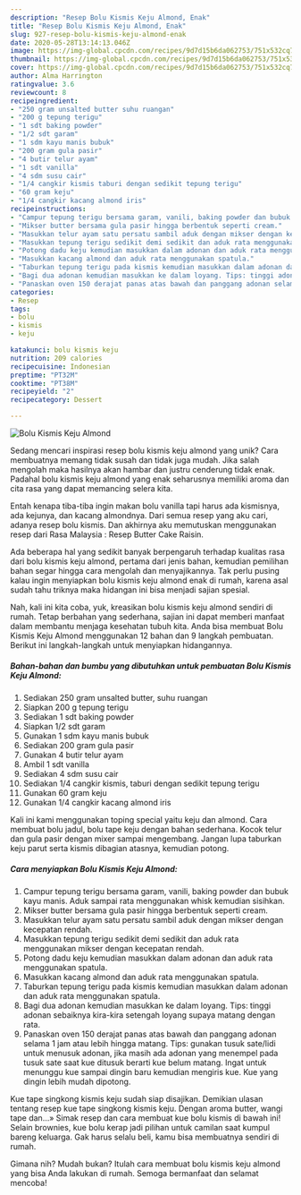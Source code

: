 ```yaml
---
description: "Resep Bolu Kismis Keju Almond, Enak"
title: "Resep Bolu Kismis Keju Almond, Enak"
slug: 927-resep-bolu-kismis-keju-almond-enak
date: 2020-05-28T13:14:13.046Z
image: https://img-global.cpcdn.com/recipes/9d7d15b6da062753/751x532cq70/bolu-kismis-keju-almond-foto-resep-utama.jpg
thumbnail: https://img-global.cpcdn.com/recipes/9d7d15b6da062753/751x532cq70/bolu-kismis-keju-almond-foto-resep-utama.jpg
cover: https://img-global.cpcdn.com/recipes/9d7d15b6da062753/751x532cq70/bolu-kismis-keju-almond-foto-resep-utama.jpg
author: Alma Harrington
ratingvalue: 3.6
reviewcount: 8
recipeingredient:
- "250 gram unsalted butter suhu ruangan"
- "200 g tepung terigu"
- "1 sdt baking powder"
- "1/2 sdt garam"
- "1 sdm kayu manis bubuk"
- "200 gram gula pasir"
- "4 butir telur ayam"
- "1 sdt vanilla"
- "4 sdm susu cair"
- "1/4 cangkir kismis taburi dengan sedikit tepung terigu"
- "60 gram keju"
- "1/4 cangkir kacang almond iris"
recipeinstructions:
- "Campur tepung terigu bersama garam, vanili, baking powder dan bubuk kayu manis. Aduk sampai rata menggunakan whisk kemudian sisihkan."
- "Mikser butter bersama gula pasir hingga berbentuk seperti cream."
- "Masukkan telur ayam satu persatu sambil aduk dengan mikser dengan kecepatan rendah."
- "Masukkan tepung terigu sedikit demi sedikit dan aduk rata menggunakan mikser dengan kecepatan rendah."
- "Potong dadu keju kemudian masukkan dalam adonan dan aduk rata menggunakan spatula."
- "Masukkan kacang almond dan aduk rata menggunakan spatula."
- "Taburkan tepung terigu pada kismis kemudian masukkan dalam adonan dan aduk rata menggunakan spatula."
- "Bagi dua adonan kemudian masukkan ke dalam loyang. Tips: tinggi adonan sebaiknya kira-kira setengah loyang supaya matang dengan rata."
- "Panaskan oven 150 derajat panas atas bawah dan panggang adonan selama 1 jam atau lebih hingga matang. Tips: gunakan tusuk sate/lidi untuk menusuk adonan, jika masih ada adonan yang menempel pada tusuk sate saat kue ditusuk berarti kue belum matang. Ingat untuk menunggu kue sampai dingin baru kemudian mengiris kue. Kue yang dingin lebih mudah dipotong."
categories:
- Resep
tags:
- bolu
- kismis
- keju

katakunci: bolu kismis keju 
nutrition: 209 calories
recipecuisine: Indonesian
preptime: "PT32M"
cooktime: "PT38M"
recipeyield: "2"
recipecategory: Dessert

---
```



![Bolu Kismis Keju Almond](https://img-global.cpcdn.com/recipes/9d7d15b6da062753/751x532cq70/bolu-kismis-keju-almond-foto-resep-utama.jpg)

Sedang mencari inspirasi resep bolu kismis keju almond yang unik? Cara membuatnya memang tidak susah dan tidak juga mudah. Jika salah mengolah maka hasilnya akan hambar dan justru cenderung tidak enak. Padahal bolu kismis keju almond yang enak seharusnya memiliki aroma dan cita rasa yang dapat memancing selera kita.

Entah kenapa tiba-tiba ingin makan bolu vanilla tapi harus ada kismisnya, ada kejunya, dan kacang almondnya. Dari semua resep yang aku cari, adanya resep bolu kismis. Dan akhirnya aku memutuskan menggunakan resep dari Rasa Malaysia : Resep Butter Cake Raisin.

Ada beberapa hal yang sedikit banyak berpengaruh terhadap kualitas rasa dari bolu kismis keju almond, pertama dari jenis bahan, kemudian pemilihan bahan segar hingga cara mengolah dan menyajikannya. Tak perlu pusing kalau ingin menyiapkan bolu kismis keju almond enak di rumah, karena asal sudah tahu triknya maka hidangan ini bisa menjadi sajian spesial.


Nah, kali ini kita coba, yuk, kreasikan bolu kismis keju almond sendiri di rumah. Tetap berbahan yang sederhana, sajian ini dapat memberi manfaat dalam membantu menjaga kesehatan tubuh kita. Anda bisa membuat Bolu Kismis Keju Almond menggunakan 12 bahan dan 9 langkah pembuatan. Berikut ini langkah-langkah untuk menyiapkan hidangannya.

<!--inarticleads1-->

##### Bahan-bahan dan bumbu yang dibutuhkan untuk pembuatan Bolu Kismis Keju Almond:

1. Sediakan 250 gram unsalted butter, suhu ruangan
1. Siapkan 200 g tepung terigu
1. Sediakan 1 sdt baking powder
1. Siapkan 1/2 sdt garam
1. Gunakan 1 sdm kayu manis bubuk
1. Sediakan 200 gram gula pasir
1. Gunakan 4 butir telur ayam
1. Ambil 1 sdt vanilla
1. Sediakan 4 sdm susu cair
1. Sediakan 1/4 cangkir kismis, taburi dengan sedikit tepung terigu
1. Gunakan 60 gram keju
1. Gunakan 1/4 cangkir kacang almond iris


Kali ini kami menggunakan toping special yaitu keju dan almond. Cara membuat bolu jadul, bolu tape keju dengan bahan sederhana. Kocok telur dan gula pasir dengan mixer sampai mengembang. Jangan lupa taburkan keju parut serta kismis dibagian atasnya, kemudian potong. 

<!--inarticleads2-->

##### Cara menyiapkan Bolu Kismis Keju Almond:

1. Campur tepung terigu bersama garam, vanili, baking powder dan bubuk kayu manis. Aduk sampai rata menggunakan whisk kemudian sisihkan.
1. Mikser butter bersama gula pasir hingga berbentuk seperti cream.
1. Masukkan telur ayam satu persatu sambil aduk dengan mikser dengan kecepatan rendah.
1. Masukkan tepung terigu sedikit demi sedikit dan aduk rata menggunakan mikser dengan kecepatan rendah.
1. Potong dadu keju kemudian masukkan dalam adonan dan aduk rata menggunakan spatula.
1. Masukkan kacang almond dan aduk rata menggunakan spatula.
1. Taburkan tepung terigu pada kismis kemudian masukkan dalam adonan dan aduk rata menggunakan spatula.
1. Bagi dua adonan kemudian masukkan ke dalam loyang. Tips: tinggi adonan sebaiknya kira-kira setengah loyang supaya matang dengan rata.
1. Panaskan oven 150 derajat panas atas bawah dan panggang adonan selama 1 jam atau lebih hingga matang. Tips: gunakan tusuk sate/lidi untuk menusuk adonan, jika masih ada adonan yang menempel pada tusuk sate saat kue ditusuk berarti kue belum matang. Ingat untuk menunggu kue sampai dingin baru kemudian mengiris kue. Kue yang dingin lebih mudah dipotong.


Kue tape singkong kismis keju sudah siap disajikan. Demikian ulasan tentang resep kue tape singkong kismis keju. Dengan aroma butter, wangi tape dan…» Simak resep dan cara membuat kue bolu kismis di bawah ini! Selain brownies, kue bolu kerap jadi pilihan untuk camilan saat kumpul bareng keluarga. Gak harus selalu beli, kamu bisa membuatnya sendiri di rumah. 

Gimana nih? Mudah bukan? Itulah cara membuat bolu kismis keju almond yang bisa Anda lakukan di rumah. Semoga bermanfaat dan selamat mencoba!
